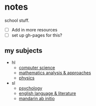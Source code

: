 # notes
school stuff.

- [ ] Add in more resources
- [ ] set up gh-pages for this?

## my subjects

- hl
	- [computer science](/compsci)
	- [mathematics analysis & approaches](/english)
	- [physics](/physics)
- sl
	- [psychology](/psych)
	- [english language & literature](/english)
	- [mandarin ab initio](/mandarin)
